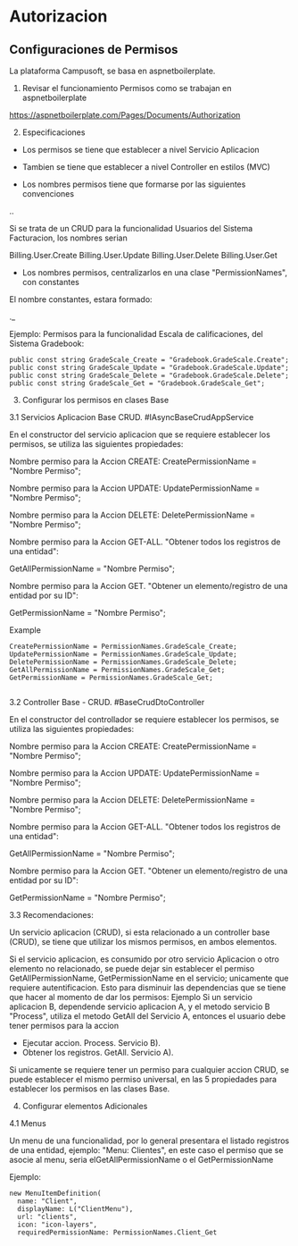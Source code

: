 # Autorizacion 


## Configuraciones de Permisos

La plataforma Campusoft, se basa en aspnetboilerplate. 

1. Revisar el funcionamiento Permisos como se trabajan en aspnetboilerplate

https://aspnetboilerplate.com/Pages/Documents/Authorization

2. Especificaciones

- Los permisos se tiene que establecer a nivel Servicio Aplicacion

- Tambien se tiene que establecer a nivel Controller en estilos (MVC)

- Los nombres permisos tiene que formarse por las siguientes convenciones

<Nombre-Sistema>.<Nombre-Funcionalidad>.<Nombre-Accion-Requiere-Autorizacion>

Si se trata de un CRUD para la funcionalidad Usuarios del Sistema Facturacion, los nombres serian

Billing.User.Create
Billing.User.Update
Billing.User.Delete
Billing.User.Get

- Los nombres permisos, centralizarlos en una clase "PermissionNames", con constantes

El nombre constantes, estara formado:

.<Nombre-Funcionalidad>_<Nombre-Accion-Requiere-Autorizacion>

Ejemplo: Permisos para la funcionalidad Escala de calificaciones, del Sistema Gradebook:

```
public const string GradeScale_Create = "Gradebook.GradeScale.Create";
public const string GradeScale_Update = "Gradebook.GradeScale.Update";
public const string GradeScale_Delete = "Gradebook.GradeScale.Delete";
public const string GradeScale_Get = "Gradebook.GradeScale_Get";		
```

3. Configurar los permisos en clases Base

3.1 Servicios Aplicacion Base CRUD. #IAsyncBaseCrudAppService

En el constructor del servicio aplicacion que se requiere establecer los permisos, se utiliza las siguientes  propiedades:

Nombre permiso para la Accion CREATE:
CreatePermissionName = "Nombre Permiso";

Nombre permiso para la Accion UPDATE:
UpdatePermissionName = "Nombre Permiso";

Nombre permiso para la Accion DELETE:
DeletePermissionName = "Nombre Permiso";

Nombre permiso para la Accion GET-ALL. "Obtener todos los registros de una entidad":

GetAllPermissionName = "Nombre Permiso";

Nombre permiso para la Accion GET. "Obtener un elemento/registro de una entidad por su ID":

GetPermissionName = "Nombre Permiso";

Example

```
CreatePermissionName = PermissionNames.GradeScale_Create;
UpdatePermissionName = PermissionNames.GradeScale_Update;
DeletePermissionName = PermissionNames.GradeScale_Delete;
GetAllPermissionName = PermissionNames.GradeScale_Get;
GetPermissionName = PermissionNames.GradeScale_Get;
		
```
			
3.2 Controller Base - CRUD. #BaseCrudDtoController

En el constructor del controllador se requiere establecer los permisos,  se utiliza las siguientes  propiedades:

Nombre permiso para la Accion CREATE:
CreatePermissionName = "Nombre Permiso";

Nombre permiso para la Accion UPDATE:
UpdatePermissionName = "Nombre Permiso";

Nombre permiso para la Accion DELETE:
DeletePermissionName = "Nombre Permiso";

Nombre permiso para la Accion GET-ALL. "Obtener todos los registros de una entidad":

GetAllPermissionName = "Nombre Permiso";

Nombre permiso para la Accion GET. "Obtener un elemento/registro de una entidad por su ID":

GetPermissionName = "Nombre Permiso";

3.3 Recomendaciones:

Un servicio aplicacion (CRUD), si esta relacionado a un controller base (CRUD), se tiene que utilizar los mismos  permisos, en ambos elementos.

Si el servicio aplicacion, es consumido por otro servicio Aplicacion o otro elemento no relacionado, se 
puede dejar sin establecer el permiso GetAllPermissionName, GetPermissionName en el servicio; unicamente 
que requiere autentificacion. Esto para disminuir las dependencias que se tiene que hacer al momento de dar los permisos: Ejemplo Si un servicio aplicacion B, dependende servicio aplicacion A, y el metodo servicio B "Process", utiliza el metodo GetAll del Servicio A, entonces el usuario debe tener permisos para la accion

- Ejecutar accion.  Process. Servicio B). 
- Obtener los registros. GetAll. Servicio A).


Si unicamente se requiere tener un permiso para cualquier accion CRUD, se puede establecer el mismo permiso universal, en las 5 propiedades para establecer los permisos en las clases Base. 

4. Configurar elementos Adicionales

4.1 Menus

Un menu de una funcionalidad, por lo general presentara el listado registros de una entidad, ejemplo: "Menu: Clientes",
en este caso el permiso que se asocie al menu, seria elGetAllPermissionName o el GetPermissionName

Ejemplo:

```
new MenuItemDefinition(
  name: "Client",
  displayName: L("ClientMenu"),
  url: "clients",
  icon: "icon-layers",
  requiredPermissionName: PermissionNames.Client_Get

```


								  

